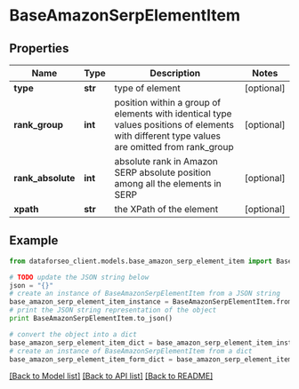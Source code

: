 # BaseAmazonSerpElementItem


## Properties

Name | Type | Description | Notes
------------ | ------------- | ------------- | -------------
**type** | **str** | type of element | [optional] 
**rank_group** | **int** | position within a group of elements with identical type values positions of elements with different type values are omitted from rank_group | [optional] 
**rank_absolute** | **int** | absolute rank in Amazon SERP absolute position among all the elements in SERP | [optional] 
**xpath** | **str** | the XPath of the element | [optional] 

## Example

```python
from dataforseo_client.models.base_amazon_serp_element_item import BaseAmazonSerpElementItem

# TODO update the JSON string below
json = "{}"
# create an instance of BaseAmazonSerpElementItem from a JSON string
base_amazon_serp_element_item_instance = BaseAmazonSerpElementItem.from_json(json)
# print the JSON string representation of the object
print BaseAmazonSerpElementItem.to_json()

# convert the object into a dict
base_amazon_serp_element_item_dict = base_amazon_serp_element_item_instance.to_dict()
# create an instance of BaseAmazonSerpElementItem from a dict
base_amazon_serp_element_item_form_dict = base_amazon_serp_element_item.from_dict(base_amazon_serp_element_item_dict)
```
[[Back to Model list]](../README.md#documentation-for-models) [[Back to API list]](../README.md#documentation-for-api-endpoints) [[Back to README]](../README.md)


